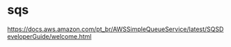 # sqs

https://docs.aws.amazon.com/pt_br/AWSSimpleQueueService/latest/SQSDeveloperGuide/welcome.html